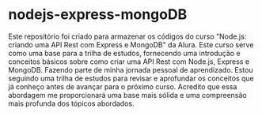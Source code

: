 # nodejs-express-mongoDB

Este repositório foi criado para armazenar os códigos do curso "Node.js: criando uma API Rest com Express e MongoDB" da Alura. Este curso serve como uma base para a trilha de estudos, fornecendo uma introdução e conceitos básicos sobre como criar uma API Rest com Node.js, Express e MongoDB. Fazendo parte de minha jornada pessoal de aprendizado. Estou seguindo uma trilha de estudos para revisar e aprofundar os conceitos que já conheço antes de avançar para o próximo curso. Acredito que essa abordagem me proporcionará uma base mais sólida e uma compreensão mais profunda dos tópicos abordados.
